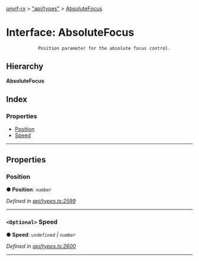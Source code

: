 [onvif-rx](../README.md) > ["api/types"](../modules/_api_types_.md) > [AbsoluteFocus](../interfaces/_api_types_.absolutefocus.md)

# Interface: AbsoluteFocus

```
            Position parameter for the absolute focus control.
```

## Hierarchy

**AbsoluteFocus**

## Index

### Properties

* [Position](_api_types_.absolutefocus.md#position)
* [Speed](_api_types_.absolutefocus.md#speed)

---

## Properties

<a id="position"></a>

###  Position

**● Position**: *`number`*

*Defined in [api/types.ts:2599](https://github.com/patrickmichalina/onvif-rx/blob/034e4d6/src/api/types.ts#L2599)*

___
<a id="speed"></a>

### `<Optional>` Speed

**● Speed**: *`undefined` \| `number`*

*Defined in [api/types.ts:2600](https://github.com/patrickmichalina/onvif-rx/blob/034e4d6/src/api/types.ts#L2600)*

___

